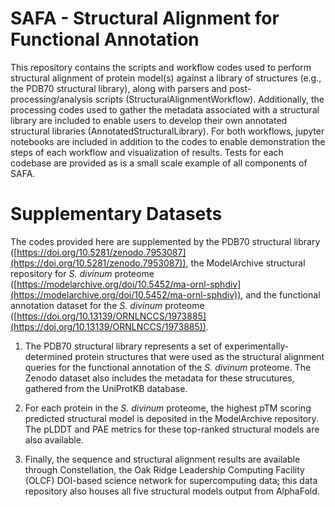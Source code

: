 # SAFA - Structural Alignment for Functional Annotation

This repository contains the scripts and workflow codes used to perform structural alignment of protein model(s) against a library of structures (e.g., the PDB70 structural library), along with parsers and post-processing/analysis scripts (StructuralAlignmentWorkflow). Additionally, the processing codes used to gather the metadata associated with a structural library are included to enable users to develop their own annotated structural libraries (AnnotatedStructuralLibrary). For both workflows, jupyter notebooks are included in addition to the codes to enable demonstration the steps of each workflow and visualization of results. Tests for each codebase are provided as is a small scale example of all components of SAFA. 

# Supplementary Datasets
The codes provided here are supplemented by the PDB70 structural library ([https://doi.org/10.5281/zenodo.7953087](https://doi.org/10.5281/zenodo.7953087)), the ModelArchive structural repository for *S. divinum* proteome ([https://modelarchive.org/doi/10.5452/ma-ornl-sphdiv](https://modelarchive.org/doi/10.5452/ma-ornl-sphdiv)), and the functional annotation dataset for the *S. divinum* proteome ([https://doi.org/10.13139/ORNLNCCS/1973885](https://doi.org/10.13139/ORNLNCCS/1973885)). 

1. The PDB70 structural library represents a set of experimentally-determined protein structures that were used as the structural alignment queries for the functional annotation of the *S. divinum* proteome. The Zenodo dataset also includes the metadata for these strucutures, gathered from the UniProtKB database. 

2. For each protein in the *S. divinum* proteome, the highest pTM scoring predicted structural model is deposited in the ModelArchive repository. The pLDDT and PAE metrics for these top-ranked structural models are also available. 

3. Finally, the sequence and structural alignment results are available through Constellation, the Oak Ridge Leadership Computing Facility (OLCF) DOI-based science network for supercomputing data; this data repository also houses all five structural models output from AlphaFold. 

